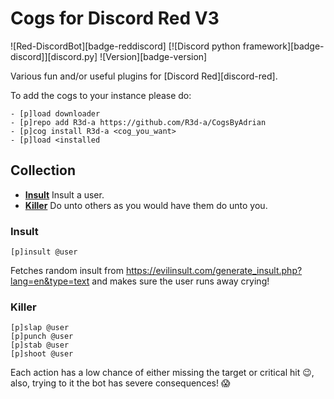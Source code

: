 # Cogs for Discord Red V3

![Red-DiscordBot][badge-reddiscord]
[![Discord python framework][badge-discord]][discord.py]
![Version][badge-version]

Various fun and/or useful plugins for [Discord Red][discord-red].

To add the cogs to your instance please do:
```
- [p]load downloader
- [p]repo add R3d-a https://github.com/R3d-a/CogsByAdrian
- [p]cog install R3d-a <cog_you_want>
- [p]load <installed
```
                     
## Collection

- **[Insult](#insult)** Insult a user.
- **[Killer](#killer)** Do unto others as you would have them do unto you.

### <a name="insult"></a>Insult

```
[p]insult @user
```

Fetches random insult from https://evilinsult.com/generate_insult.php?lang=en&type=text and makes sure the user runs away crying!

### <a name="killer"></a>Killer

```
[p]slap @user
[p]punch @user
[p]stab @user
[p]shoot @user
```

Each action has a low chance of either missing the target or critical hit 😉, also, trying to it the bot has severe consequences! 😱

```

